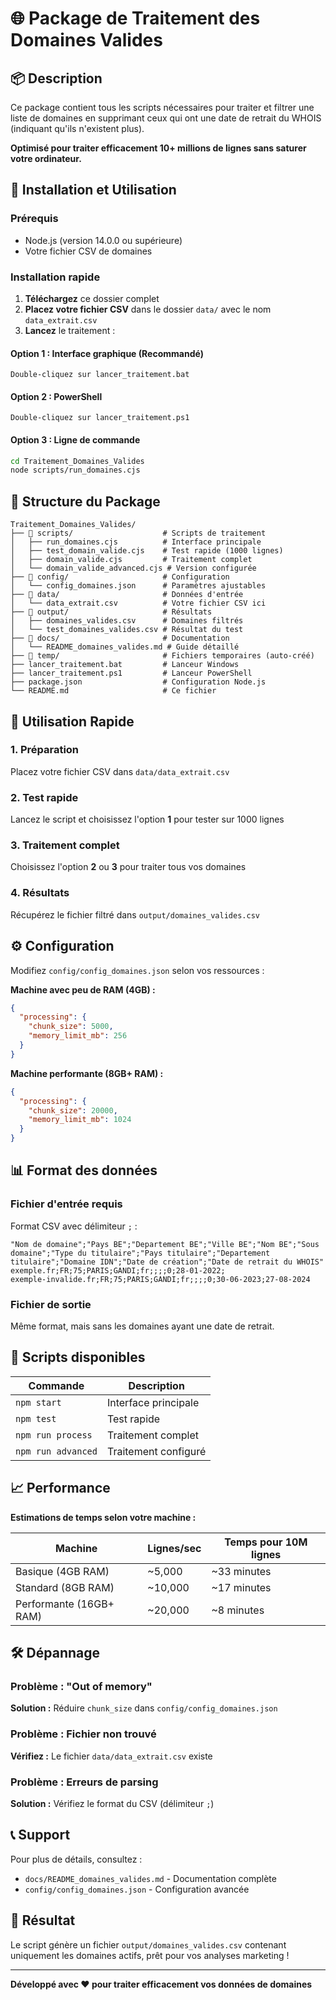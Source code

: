# 🌐 Package de Traitement des Domaines Valides

## 📦 Description

Ce package contient tous les scripts nécessaires pour traiter et filtrer une liste de domaines en supprimant ceux qui ont une date de retrait du WHOIS (indiquant qu'ils n'existent plus).

**Optimisé pour traiter efficacement 10+ millions de lignes sans saturer votre ordinateur.**

## 🚀 Installation et Utilisation

### Prérequis
- Node.js (version 14.0.0 ou supérieure)
- Votre fichier CSV de domaines

### Installation rapide

1. **Téléchargez** ce dossier complet
2. **Placez votre fichier CSV** dans le dossier `data/` avec le nom `data_extrait.csv`
3. **Lancez** le traitement :

#### Option 1 : Interface graphique (Recommandé)
```
Double-cliquez sur lancer_traitement.bat
```

#### Option 2 : PowerShell
```
Double-cliquez sur lancer_traitement.ps1
```

#### Option 3 : Ligne de commande
```bash
cd Traitement_Domaines_Valides
node scripts/run_domaines.cjs
```

## 📁 Structure du Package

```
Traitement_Domaines_Valides/
├── 📁 scripts/                    # Scripts de traitement
│   ├── run_domaines.cjs          # Interface principale
│   ├── test_domain_valide.cjs    # Test rapide (1000 lignes)
│   ├── domain_valide.cjs         # Traitement complet
│   └── domain_valide_advanced.cjs # Version configurée
├── 📁 config/                     # Configuration
│   └── config_domaines.json      # Paramètres ajustables
├── 📁 data/                       # Données d'entrée
│   └── data_extrait.csv          # Votre fichier CSV ici
├── 📁 output/                     # Résultats
│   ├── domaines_valides.csv      # Domaines filtrés
│   └── test_domaines_valides.csv # Résultat du test
├── 📁 docs/                       # Documentation
│   └── README_domaines_valides.md # Guide détaillé
├── 📁 temp/                       # Fichiers temporaires (auto-créé)
├── lancer_traitement.bat         # Lanceur Windows
├── lancer_traitement.ps1         # Lanceur PowerShell
├── package.json                  # Configuration Node.js
└── README.md                     # Ce fichier
```

## 🎯 Utilisation Rapide

### 1. Préparation
Placez votre fichier CSV dans `data/data_extrait.csv`

### 2. Test rapide
Lancez le script et choisissez l'option **1** pour tester sur 1000 lignes

### 3. Traitement complet
Choisissez l'option **2** ou **3** pour traiter tous vos domaines

### 4. Résultats
Récupérez le fichier filtré dans `output/domaines_valides.csv`

## ⚙️ Configuration

Modifiez `config/config_domaines.json` selon vos ressources :

**Machine avec peu de RAM (4GB) :**
```json
{
  "processing": {
    "chunk_size": 5000,
    "memory_limit_mb": 256
  }
}
```

**Machine performante (8GB+ RAM) :**
```json
{
  "processing": {
    "chunk_size": 20000,
    "memory_limit_mb": 1024
  }
}
```

## 📊 Format des données

### Fichier d'entrée requis
Format CSV avec délimiteur `;` :
```csv
"Nom de domaine";"Pays BE";"Departement BE";"Ville BE";"Nom BE";"Sous domaine";"Type du titulaire";"Pays titulaire";"Departement titulaire";"Domaine IDN";"Date de création";"Date de retrait du WHOIS"
exemple.fr;FR;75;PARIS;GANDI;fr;;;;0;28-01-2022;
exemple-invalide.fr;FR;75;PARIS;GANDI;fr;;;;0;30-06-2023;27-08-2024
```

### Fichier de sortie
Même format, mais sans les domaines ayant une date de retrait.

## 🔧 Scripts disponibles

| Commande | Description |
|----------|-------------|
| `npm start` | Interface principale |
| `npm test` | Test rapide |
| `npm run process` | Traitement complet |
| `npm run advanced` | Traitement configuré |

## 📈 Performance

**Estimations de temps selon votre machine :**

| Machine | Lignes/sec | Temps pour 10M lignes |
|---------|------------|----------------------|
| Basique (4GB RAM) | ~5,000 | ~33 minutes |
| Standard (8GB RAM) | ~10,000 | ~17 minutes |
| Performante (16GB+ RAM) | ~20,000 | ~8 minutes |

## 🛠️ Dépannage

### Problème : "Out of memory"
**Solution :** Réduire `chunk_size` dans `config/config_domaines.json`

### Problème : Fichier non trouvé
**Vérifiez :** Le fichier `data/data_extrait.csv` existe

### Problème : Erreurs de parsing
**Solution :** Vérifiez le format du CSV (délimiteur `;`)

## 📞 Support

Pour plus de détails, consultez :
- `docs/README_domaines_valides.md` - Documentation complète
- `config/config_domaines.json` - Configuration avancée

## 🎉 Résultat

Le script génère un fichier `output/domaines_valides.csv` contenant uniquement les domaines actifs, prêt pour vos analyses marketing !

---

**Développé avec ❤️ pour traiter efficacement vos données de domaines** 